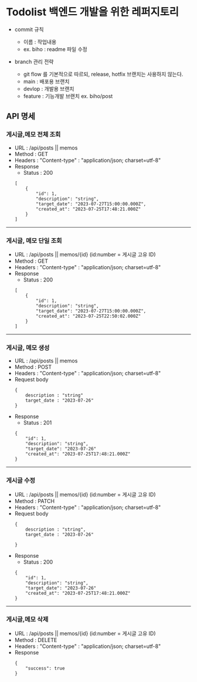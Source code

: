 # Todolist 백엔드 개발을 위한 레퍼지토리

- commit 규칙
    - 이름 : 작업내용
    - ex. biho : readme 파일 수정


- branch 관리 전략
    - git flow 를 기본적으로 따르되, release, hotfix 브랜치는 사용하지 않는다.
    - main : 배포용 브랜치
    - devlop : 개발용 브랜치
    - feature : 기능개발 브랜치 ex. biho/post
    
## API 명세

### 게시글,메모 전체 조회 
- URL : /api/posts || memos
- Method : GET
- Headers : "Content-type" : "application/json; charset=utf-8"
- Response
    - Status : 200
    ```
    [
        {
            "id": 1,
            "description": "string",
            "target_date": "2023-07-27T15:00:00.000Z",
            "created_at": "2023-07-25T17:48:21.000Z"
        }
    ]
    ```
---
### 게시글, 메모 단일 조회
- URL : /api/posts || memos/{id} (id:number = 게시글 고유 ID)
- Method : GET
- Headers : "Content-type" : "application/json; charset=utf-8"
- Response
    - Status : 200
    ```
    [
        {
            "id": 1,
            "description": "string",
            "target_date": "2023-07-27T15:00:00.000Z",
            "created_at": "2023-07-25T22:50:02.000Z"
        }
    ]
    ```
---
### 게시글, 메모 생성
- URL : /api/posts || memos
- Method : POST
- Headers : "Content-type" : "application/json; charset=utf-8"
- Request body 
    ```
    {
        description : "string"
        target_date : "2023-07-26"
    }
    ```
- Response
    - Status : 201
    ```
    {
        "id": 1,
        "description": "string",
        "target_date": "2023-07-26"
        "created_at": "2023-07-25T17:48:21.000Z"
    }
    ```
---
### 게시글 수정
- URL : /api/posts || memos/{id} (id:number = 게시글 고유 ID)
- Method : PATCH
- Headers : "Content-type" : "application/json; charset=utf-8"
- Request body 
    ```
    {
        description : "string",
        target_date : "2023-07-26"

    }
    ```
- Response
    - Status : 200
    ```
    {
        "id": 1,
        "description": "string",
        "target_date": "2023-07-26"
        "created_at": "2023-07-25T17:48:21.000Z"
    }
    ```
---
### 게시글,메모 삭제
- URL : /api/posts || memos/{id} (id:number = 게시글 고유 ID)
- Method : DELETE
- Headers : "Content-type" : "application/json; charset=utf-8"
- Response
    ```
    {
        "success": true
    }
    ```
